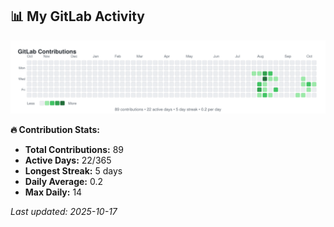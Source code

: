 <!-- GITLAB-STATS:START -->
## 📊 My GitLab Activity

![GitLab Contributions](./gitlab-contributions.svg)

**🔥 Contribution Stats:**
- **Total Contributions:** 89
- **Active Days:** 22/365
- **Longest Streak:** 5 days
- **Daily Average:** 0.2
- **Max Daily:** 14

*Last updated: 2025-10-17*
<!-- GITLAB-STATS:END -->
